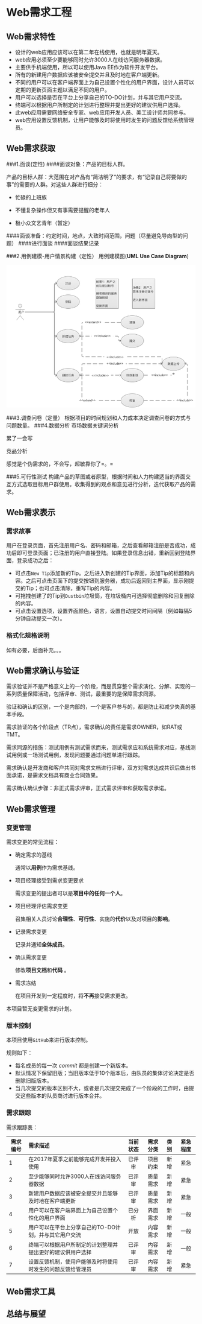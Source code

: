 ﻿# Web需求工程

## Web需求特性

- 设计的web应用应该可以在第二年在线使用，也就是明年夏天。
- web应用必须至少要能够同时允许3000人在线访问服务器数据。
- 主要供手机端使用，所以可以使用Java EE作为软件开发平台。
- 所有的新建用户数据应该被安全提交并且及时地在客户端更新。
- 不同的用户可以在客户端界面上为自己设置个性化的用户界面，设计人员可以定期的更新页面主题以满足不同的用户。
- 用户可以选择是否在平台上分享自己的TO-DO计划，并与其它用户交流。
- 终端可以根据用户所制定的计划进行整理并提出更好的建议供用户选择。
- 此web应用需要网络安全专家、web应用开发人员、美工设计师共同参与。
- web应用设置反馈机制，让用户能够及时将使用时发生的问题反馈给系统管理员。

## Web需求获取
###1.面谈(定性)
####面谈对象：产品的目标人群。

产品的目标人群：大范围在对产品有“简洁明了”的要求，有“记录自己将要做的事”的需要的人群。对这些人群进行细分：

* 忙碌的上班族

* 不懂复杂操作但又有事需要提醒的老年人

* 极小众文艺青年（暂定）

####面谈准备：约定时间，地点，大致时间范围，问题（尽量避免导向型的问题）
####进行面谈
####面谈结果记录

###2.用例建模-用户情景构建（定性）
用例建模图(**UML Use Case Diagram**)

![用例建模](用例建模.png)


###3.调查问卷（定量）
根据项目的时间规划和人力成本决定调查问卷的方式与问题数量。
###4.数据分析
市场数据关键词分析

累了一会写

竞品分析

感觉是个伪需求的，不会写，超敏靠你了=。=


###5.可行性测试
构建产品的草图或者原型，根据时间和人力构建适当的界面交互方式选取目标用户群使用。收集得到的观点和意见进行分析，迭代获取产品的需求。

## Web需求表示

### 需求故事
用户在登录页面，首先注册用户名、密码和邮箱，之后查看邮箱注册是否成功，成功后即可登录页面；已注册的用户直接登陆。如果登录信息出错，重新回到登陆界面，登录成功之后：
- 可点击`New Tip`添加新的Tip。之后进入新创建的Tip界面，添加Tip的标题和内容。之后可点击页面下的提交按钮到服务器，成功后返回到主界面，显示刚提交的Tip；也可点击清除，重写Tip的内容。
- 可拖拽创建了的Tip到`Dustbin`垃圾筒，在垃圾桶内可选择彻底删除和回复删除的内容。
- 可点击设置选项，设置界面颜色，语言，设置自动提交时间间隔（例如每隔5分钟自动提交一次）。

### 格式化规格说明
如有必要，后面补充。。。

## Web需求确认与验证
需求验证并不是严格意义上的一个阶段，而是贯穿整个需求演化、分解、实现的一系列质量保障活动，包括评审、测试，最重要的是保障需求同源。

验证和确认的区别，一个是内部的，一个是客户参与的，都是防止和减少失真的基本手段。

需求验证的各个阶段点（TR点），需求确认的责任是需求OWNER，如RAT或TMT。

需求同源的措施：测试用例有测试需求而来，测试需求应和系统需求对应，基线测试用例或一场测试用例，发现问题要通过问题单进行跟踪。

需求确认是开发商和客户共同对需求文档进行评审，双方对需求达成共识后做出书面承诺，是需求文档具有商业合同效果。

需求确认确认步骤：非正式需求评审，正式需求评审和获取需求承诺。

## Web需求管理

### 变更管理

需求变更的常见流程：

* 确定需求的基线

  通常以**用例**作为需求基线。

* 项目经理接受到需求变更要求

  需求变更的提出者可以是**项目中的任何一个人**。

* 项目经理评估需求变更

  召集相关人员讨论**合理性**、**可行性**、实施的**代价**以及对项目的**影响**。

* 记录需求变更

  记录并通知**全体成员**。

* 确认需求变更

  修改**项目文档**和**代码** 。

* 需求冻结

  在项目开发到一定程度时，将**不再**接受需求更改。

本项目暂无变更需求的计划。

### 版本控制

本项目使用`GitHub`来进行版本控制。

规则如下：

* 每名成员的每一次 *commit* 都是创建一个新版本。
* 默认情况下保留旧版；当旧版本低于10个版本后，由队员的集体讨论决定是否删除旧版版本。
* 当几次提交的版本区别不大，或者是几次提交完成了一个阶段的工作时，由提交这些版本的队员商讨进行版本合并。

### 需求跟踪

需求跟踪表：

| 需求编号    | 需求描述  |  当前状态  |需求分类|类别 |紧急程度|
| --------    |  :-----   | :----:     |:----:  | :--:| :----: |
| 1     | 在2017年夏季之前能够完成开发并投入使用                |已评审 |项目约束 |新增 |紧急
| 2     |至少能够同时允许3000人在线访问服务器数据               |已评审 |质量需求 |新增 |紧急
| 3     |新建用户数据应该被安全提交并且能够及时地在客户端更新      |已评审 |质量需求 |新增 |紧急
| 4     |用户可以在客户端界面上为自己设置个性化的用户界面          |已分析 |界面需求 |新增 |一般
| 5     |用户可以在平台上分享自己的TO-DO计划，并与其它用户交流     |开放   |内容需求 |新增 |一般
| 6     |终端可以根据用户所制定的计划整理并提出更好的建议供用户选择|已评审 |内容需求 |新增 |一般
| 7     |设置反馈机制，使用户能够及时将使用时发生的问题反馈给管理员 |已评审 |内容需求 |新增 |紧急

## Web需求工具

## 总结与展望
